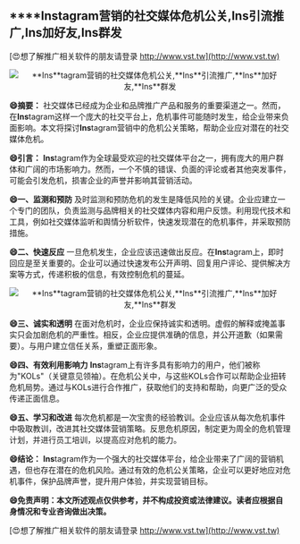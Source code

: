 ## ****Ins**tagram营销的社交媒体危机公关,**Ins**引流推广,**Ins**加好友,**Ins**群发**

[😍想了解推广相关软件的朋友请登录 http://www.vst.tw](http://www.vst.tw)

 <center><img src="https://vst.tw/MP4/tuiguang/png/1.png" alt="**Ins**tagram营销的社交媒体危机公关,**Ins**引流推广,**Ins**加好友,**Ins**群发"></center>

**😄摘要：**
社交媒体已经成为企业和品牌推广产品和服务的重要渠道之一。然而，在**Ins**tagram这样一个庞大的社交平台上，危机事件可能随时发生，给企业带来负面影响。本文将探讨**Ins**tagram营销中的危机公关策略，帮助企业应对潜在的社交媒体危机。

**😄引言：**
**Ins**tagram作为全球最受欢迎的社交媒体平台之一，拥有庞大的用户群体和广阔的市场影响力。然而，一个不慎的错误、负面的评论或者其他突发事件，可能会引发危机，损害企业的声誉并影响其营销活动。

**😄一、监测和预防**
及时监测和预防危机的发生是降低风险的关键。企业应建立一个专门的团队，负责监测与品牌相关的社交媒体内容和用户反馈。利用现代技术和工具，例如社交媒体监听和舆情分析软件，快速发现潜在的危机事件，并采取预防措施。

**😄二、快速反应**
一旦危机发生，企业应该迅速做出反应。在**Ins**tagram上，即时回应是至关重要的。企业可以通过快速发布公开声明、回复用户评论、提供解决方案等方式，传递积极的信息，有效控制危机的蔓延。

 <center><img src="https://vst.tw/MP4/tuiguang/png/4.png" alt="**Ins**tagram营销的社交媒体危机公关,**Ins**引流推广,**Ins**加好友,**Ins**群发"></center>

**😄三、诚实和透明**
在面对危机时，企业应保持诚实和透明。虚假的解释或掩盖事实只会加剧危机的严重性。相反，企业应提供准确的信息，并公开道歉（如果需要）。与用户建立信任关系，重塑正面形象。

**😄四、有效利用影响力**
**Ins**tagram上有许多具有影响力的用户，他们被称为"KOLs"（关键意见领袖）。在危机公关中，与这些KOLs合作可以帮助企业扭转危机局势。通过与KOLs进行合作推广，获取他们的支持和帮助，向更广泛的受众传递正面信息。

**😄五、学习和改进**
每次危机都是一次宝贵的经验教训。企业应该从每次危机事件中吸取教训，改进其社交媒体营销策略。反思危机原因，制定更为周全的危机管理计划，并进行员工培训，以提高应对危机的能力。

**😄结论：**
**Ins**tagram作为一个强大的社交媒体平台，给企业带来了广阔的营销机遇，但也存在潜在的危机风险。通过有效的危机公关策略，企业可以更好地应对危机事件，保护品牌声誉，提升用户体验，并实现营销目标。

**😄免责声明：本文所述观点仅供参考，并不构成投资或法律建议。读者应根据自身情况和专业咨询做出决策。**

[😍想了解推广相关软件的朋友请登录 http://www.vst.tw](http://www.vst.tw)



